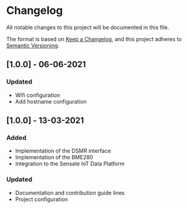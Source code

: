 # Changelog

All notable changes to this project will be documented in this file.

The format is based on [Keep a Changelog](https://keepachangelog.com/en/1.0.0/),
and this project adheres to [Semantic Versioning](https://semver.org/spec/v2.0.0.html).

## [1.0.0] - 06-06-2021

### Updated

- Wifi configuration
- Add hostname configuration

## [1.0.0] - 13-03-2021

### Added

- Implementation of the DSMR interface
- Implementation of the BME280
- Integration to the Sensate IoT Data Platform

### Updated

- Documentation and contribution guide lines
- Project configuration
